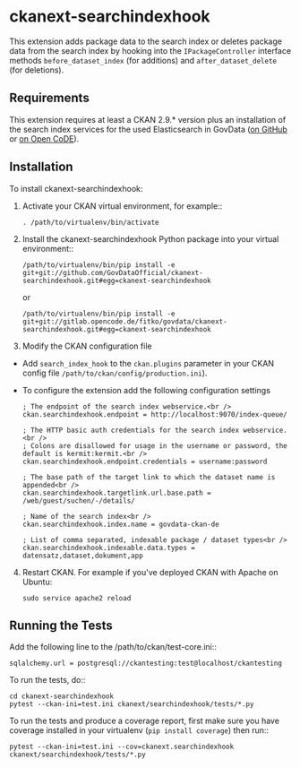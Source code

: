 # ckanext-searchindexhook

This extension adds package data to the search index or deletes package data from the
search index by hooking into the ``IPackageController`` interface methods ``before_dataset_index``
(for additions) and ``after_dataset_delete`` (for deletions).


Requirements
------------

This extension requires at least a CKAN 2.9.* version plus an installation of the search index services for the used Elasticsearch in GovData ([on GitHub](https://github.com/GovDataOfficial/GovDataPortal/) or [on Open CoDE](https://gitlab.opencode.de/fitko/govdata/GovDataPortal)).


Installation
------------

To install ckanext-searchindexhook:

1. Activate your CKAN virtual environment, for example::

    ```
    . /path/to/virtualenv/bin/activate
    ```

2. Install the ckanext-searchindexhook Python package into your virtual environment::

    ```
    /path/to/virtualenv/bin/pip install -e git+git://github.com/GovDataOfficial/ckanext-searchindexhook.git#egg=ckanext-searchindexhook
    ```
    
    or
    
    ```
    /path/to/virtualenv/bin/pip install -e git+git://gitlab.opencode.de/fitko/govdata/ckanext-searchindexhook.git#egg=ckanext-searchindexhook
    ```

3. Modify the CKAN configuration file

- Add ``search_index_hook`` to the ``ckan.plugins`` parameter in your CKAN
   config file ``/path/to/ckan/config/production.ini``).

- To configure the extension add the following configuration settings

  ```
  ; The endpoint of the search index webservice.<br />
  ckan.searchindexhook.endpoint = http://localhost:9070/index-queue/

  ; The HTTP basic auth credentials for the search index webservice.<br />
  ; Colons are disallowed for usage in the username or password, the default is kermit:kermit.<br />
  ckan.searchindexhook.endpoint.credentials = username:password

  ; The base path of the target link to which the dataset name is appended<br />
  ckan.searchindexhook.targetlink.url.base.path = /web/guest/suchen/-/details/

  ; Name of the search index<br />
  ckan.searchindexhook.index.name = govdata-ckan-de

  ; List of comma separated, indexable package / dataset types<br />
  ckan.searchindexhook.indexable.data.types = datensatz,dataset,dokument,app
  ```

4. Restart CKAN. For example if you've deployed CKAN with Apache on Ubuntu:

    ```
    sudo service apache2 reload
    ```

Running the Tests
-----------------

Add the following line to the /path/to/ckan/test-core.ini::

    sqlalchemy.url = postgresql://ckantesting:test@localhost/ckantesting

To run the tests, do::

    cd ckanext-searchindexhook
    pytest --ckan-ini=test.ini ckanext/searchindexhook/tests/*.py

To run the tests and produce a coverage report, first make sure you have
coverage installed in your virtualenv (``pip install coverage``) then run::

    pytest --ckan-ini=test.ini --cov=ckanext.searchindexhook ckanext/searchindexhook/tests/*.py

